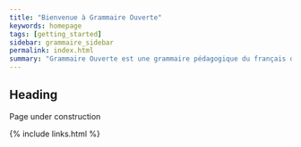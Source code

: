 ```yaml
---
title: "Bienvenue à Grammaire Ouverte"
keywords: homepage
tags: [getting_started]
sidebar: grammaire_sidebar
permalink: index.html
summary: "Grammaire Ouverte est une grammaire pédagogique du français destinée aux apprenants de niveau avancé."
---
```


## Heading

Page under construction

{% include links.html %}